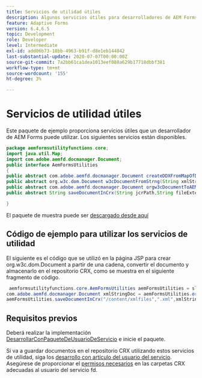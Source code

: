 ```yaml
---
title: Servicios de utilidad útiles
description: Algunos servicios útiles para desarrolladores de AEM Forms
feature: Adaptive Forms
version: 6.4,6.5
topic: Development
role: Developer
level: Intermediate
exl-id: add06b73-18bb-4963-b91f-d8e1eb144842
last-substantial-update: 2020-07-07T00:00:00Z
source-git-commit: 7a2bb61ca1dea1013eef088a629b17718dbbf381
workflow-type: tm+mt
source-wordcount: '155'
ht-degree: 3%

---
```


# Servicios de utilidad útiles

Este paquete de ejemplo proporciona servicios útiles que un desarrollador de AEM Forms puede utilizar. Los siguientes servicios están disponibles.


```java
package aemformsutilityfunctions.core;
import java.util.Map;
import com.adobe.aemfd.docmanager.Document;
public interface AemFormsUtilities
{
public abstract com.adobe.aemfd.docmanager.Document createDDXFromMapOfDocuments(Map<String, com.adobe.aemfd.docmanager.Document> paramMap);
public abstract org.w3c.dom.Document w3cDocumentFromStrng(String xmlString);
public abstract com.adobe.aemfd.docmanager.Document orgw3cDocumentToAEMFDDocument(org.w3c.dom.Document xmlDocument);
public abstract String saveDocumentInCrx(String jcrPath,String fileExtension, Document documentToSave);

}
```

El paquete de muestra puede ser [descargado desde aquí](assets/aemformsutilityfunctions.aemformsutilityfunctions.core-1.0-SNAPSHOT.jar)

## Código de ejemplo para utilizar los servicios de utilidad

El siguiente es el código que se utilizó en la página JSP para crear org.w3c.dom.Document a partir de una cadena, convertir el documento y almacenarlo en el repositorio CRX, como se muestra en el siguiente fragmento de código.

```java
 aemformsutilityfunctions.core.AemFormsUtilities aemFormsUtilities = sling.getService(aemformsutilityfunctions.core.AemFormsUtilities.class);
com.adobe.aemfd.docmanager.Document xmlStringDoc = aemFormsUtilities.orgw3cDocumentToAEMFDDocument(aemFormsUtilities.w3cDocumentFromStrng("<data><fname>Girish</fname></data>"));
aemFormsUtilities.saveDocumentInCrx("/content/xmlfiles",".xml",xmlStringDoc);
```

## Requisitos previos


Deberá realizar la implementación [DesarrollarConPaqueteDeUsuarioDeServicio](https://experienceleague.adobe.com/docs/experience-manager-learn/assets/DevelopingWithServiceUser.jar) e inicie el paquete.


Si va a guardar documentos en el repositorio CRX utilizando estos servicios de utilidad, siga los [desarrollo con artículo del usuario del servicio](https://experienceleague.adobe.com/docs/experience-manager-learn/forms/adaptive-forms/service-user-tutorial-develop.html?lang=en#adaptive-forms). Asegúrese de proporcionar el [permisos necesarios](http://localhost:4502/useradmin) en las carpetas CRX adecuadas al usuario del servicio fd.
